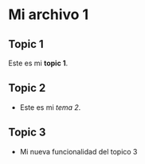 # Mi archivo 1

## Topic 1

Este es mi **topic 1**.

## Topic 2

+ Este es mi *tema 2*.

## Topic 3

+ Mi nueva funcionalidad del topico 3
